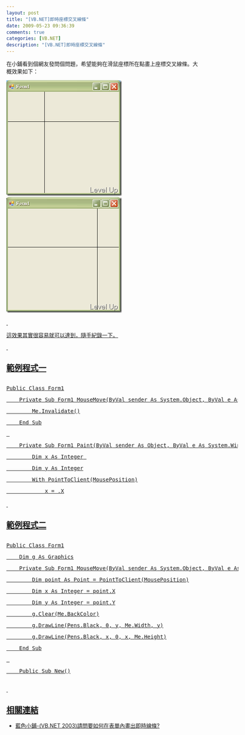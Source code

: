 ```yaml
---
layout: post
title: "[VB.NET]即時座標交叉線條"
date: 2009-05-23 09:36:39
comments: true
categories: [VB.NET]
description: "[VB.NET]即時座標交叉線條"
---
```

<p>在小鋪看到個網友發問個問題，希望能夠在滑鼠座標所在點畫上座標交叉線條。大概效果如下：</p><p><img style="border-bottom: 0px; border-left: 0px; border-top: 0px; border-right: 0px" border="0" alt="image" width="304" height="304" src="\images\posts\8537\image3_thumb.png" /></a>  <a href="http://files.dotblogs.com.tw/larrynung/0905/b0c8882562a5_12ECD/image12.png"><img style="border-bottom: 0px; border-left: 0px; border-top: 0px; border-right: 0px" border="0" alt="image" width="304" height="304" src="\images\posts\8537\image12_thumb.png" /></p><p> </p><p>這效果其實很容易就可以達到，隨手紀錄一下。</p><p> </p><h2>範例程式一</h2><div style="width: 609px; height: 305px; overflow: auto"><div class="csharpcode"><pre class="alt"><span class="kwrd">Public</span> <span class="kwrd">Class</span> Form1</pre><pre>
    <span class="kwrd">Private</span> <span class="kwrd">Sub</span> Form1_MouseMove(<span class="kwrd">ByVal</span> sender <span class="kwrd">As</span> System.<span class="kwrd">Object</span>, <span class="kwrd">ByVal</span> e <span class="kwrd">As</span> System.Windows.Forms.MouseEventArgs) <span class="kwrd">Handles</span> <span class="kwrd">MyBase</span>.MouseMove</pre><pre class="alt">
        <span class="kwrd">Me</span>.Invalidate()</pre><pre>
    <span class="kwrd">End</span> <span class="kwrd">Sub</span></pre><pre class="alt">
 </pre><pre>
    <span class="kwrd">Private</span> <span class="kwrd">Sub</span> Form1_Paint(<span class="kwrd">ByVal</span> sender <span class="kwrd">As</span> <span class="kwrd">Object</span>, <span class="kwrd">ByVal</span> e <span class="kwrd">As</span> System.Windows.Forms.PaintEventArgs) <span class="kwrd">Handles</span> <span class="kwrd">Me</span>.Paint</pre><pre class="alt">
        <span class="kwrd">Dim</span> x <span class="kwrd">As</span> <span class="kwrd">Integer</span> </pre><pre>
        <span class="kwrd">Dim</span> y <span class="kwrd">As</span> <span class="kwrd">Integer</span></pre><pre class="alt">
        <span class="kwrd">With</span> PointToClient(MousePosition)</pre><pre>
            x = .X</pre><pre class="alt">
            y = .Y</pre><pre>
        <span class="kwrd">End</span> <span class="kwrd">With</span></pre><pre class="alt">
        <span class="kwrd">With</span> e.Graphics</pre><pre>
            .DrawLine(Pens.Black, 0, y, <span class="kwrd">Me</span>.Width, y)</pre><pre class="alt">
            .DrawLine(Pens.Black, x, 0, x, <span class="kwrd">Me</span>.Height)</pre><pre>
        <span class="kwrd">End</span> <span class="kwrd">With</span></pre><pre class="alt">
    <span class="kwrd">End</span> <span class="kwrd">Sub</span></pre><pre><span class="kwrd">End</span> Class</pre></div></div><p> </p><h2>範例程式二</h2><div style="width: 611px; height: 378px; overflow: auto"><div class="csharpcode"><pre class="alt"><span class="kwrd">Public</span> <span class="kwrd">Class</span> Form1</pre><pre>
    <span class="kwrd">Dim</span> g <span class="kwrd">As</span> Graphics</pre><pre class="alt">
    <span class="kwrd">Private</span> <span class="kwrd">Sub</span> Form1_MouseMove(<span class="kwrd">ByVal</span> sender <span class="kwrd">As</span> System.<span class="kwrd">Object</span>, <span class="kwrd">ByVal</span> e <span class="kwrd">As</span> System.Windows.Forms.MouseEventArgs) <span class="kwrd">Handles</span> <span class="kwrd">MyBase</span>.MouseMove</pre><pre>
        <span class="kwrd">Dim</span> point <span class="kwrd">As</span> Point = PointToClient(MousePosition)</pre><pre class="alt">
        <span class="kwrd">Dim</span> x <span class="kwrd">As</span> <span class="kwrd">Integer</span> = point.X</pre><pre>
        <span class="kwrd">Dim</span> y <span class="kwrd">As</span> <span class="kwrd">Integer</span> = point.Y</pre><pre class="alt">
        g.Clear(<span class="kwrd">Me</span>.BackColor)</pre><pre>
        g.DrawLine(Pens.Black, 0, y, <span class="kwrd">Me</span>.Width, y)</pre><pre class="alt">
        g.DrawLine(Pens.Black, x, 0, x, <span class="kwrd">Me</span>.Height)</pre><pre>
    <span class="kwrd">End</span> <span class="kwrd">Sub</span></pre><pre class="alt">
 </pre><pre>
    <span class="kwrd">Public</span> <span class="kwrd">Sub</span> <span class="kwrd">New</span>()</pre><pre class="alt">
 </pre><pre>
        <span class="rem">' 此為 Windows Form 設計工具所需的呼叫。 </span></pre><pre class="alt">
        InitializeComponent()</pre><pre>
 </pre><pre class="alt">
        <span class="rem">' 在 InitializeComponent() 呼叫之後加入任何初始設定。 </span></pre><pre>
 </pre><pre class="alt">
        g = <span class="kwrd">Me</span>.CreateGraphics</pre><pre>
    <span class="kwrd">End</span> <span class="kwrd">Sub</span></pre><pre class="alt"><span class="kwrd">End</span> Class</pre></div></div><p> </p><h2>相關連結</h2><ul><li>藍色小鋪-(VB.NET 2003)請問要如何在表單內畫出即時線條?</li></ul>